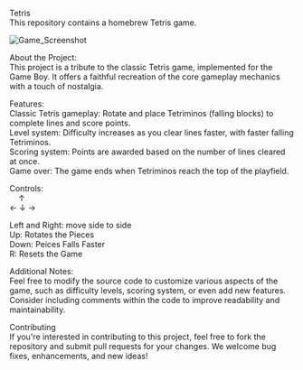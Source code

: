 Tetris <br>
This repository contains a homebrew Tetris game.

![Game_Screenshot](Game_Screenshot.jpg.jpg)

About the Project:<br>
This project is a tribute to the classic Tetris game, implemented for the Game Boy. It offers a faithful recreation of the core gameplay mechanics with a touch of nostalgia.

Features:<br>
Classic Tetris gameplay: Rotate and place Tetriminos (falling blocks) to complete lines and score points.<br>
Level system: Difficulty increases as you clear lines faster, with faster falling Tetriminos.<br>
Scoring system: Points are awarded based on the number of lines cleared at once.<br>
Game over: The game ends when Tetriminos reach the top of the playfield.<br>

Controls:<br>
&nbsp;&nbsp;&nbsp;&nbsp;↑<br>
← ↓ →

Left and Right: move side to side<br>
Up: Rotates the Pieces<br>
Down: Peices Falls Faster<br>
R: Resets the Game<br>

Additional Notes:<br>
Feel free to modify the source code to customize various aspects of the game, such as difficulty levels, scoring system, or even add new features.
Consider including comments within the code to improve readability and maintainability.

Contributing<br>
If you're interested in contributing to this project, feel free to fork the repository and submit pull requests for your changes. We welcome bug fixes, enhancements, and new ideas!
